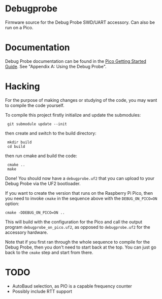# Debugprobe

Firmware source for the Debug Probe SWD/UART accessory. Can also be run on a Pico.

# Documentation

Debug Probe documentation can be found in the [Pico Getting Started Guide](https://datasheets.raspberrypi.com/pico/getting-started-with-pico.pdf). See "Appendix A: Using the Debug Probe".

# Hacking

For the purpose of making changes or studying of the code, you may want to compile the code yourself. 

To compile this project firstly initialize and update the submodules: 
```
 git submodule update --init
```
then create and switch to the build directory: 
```
 mkdir build
 cd build
```
then run cmake and build the code:
```
 cmake ..
 make
```
Done! You should now have a `debugprobe.uf2` that you can upload to your Debug Probe via the UF2 bootloader.

If you want to create the version that runs on the Raspberry Pi Pico, then you need to invoke `cmake` in the sequence above with the `DEBUG_ON_PICO=ON` option: 
```
cmake -DDEBUG_ON_PICO=ON ..
```

This will build with the configuration for the Pico and call the output program `debugprobe_on_pico.uf2`, as opposed to `debugprobe.uf2` for the accessory hardware.

Note that if you first ran through the whole sequence to compile for the Debug Probe, then you don't need to start back at the top. You can just go back to the `cmake` step and start from there.


# TODO
- AutoBaud selection, as PIO is a capable frequency counter
- Possibly include RTT support
